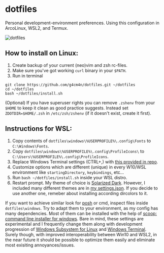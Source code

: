 # dotfiles

Personal development-environment preferences. Using this configuration in ArcoLinux, WSL2, and Termux.

![dotfiles](https://user-images.githubusercontent.com/16854775/95653367-c98b3a00-0ae7-11eb-9266-7fa4d57021e3.jpg?raw=true)

## How to install on Linux: 
1. Create backup of your current (neo)vim and zsh rc-files.
2. Make sure you've got working ```curl``` binary in your ```$PATH```.
3. Run in terminal

```
git clone https://github.com/g4cm4n/dotfiles.git ~/dotfiles
cd ~/dotfiles
bash ~/dotfiles/install.sh
```

\(Optional\) If you have superuser rights you can remove ```.zshenv``` from your ```$HOME``` to keep it clean as good practice suggests. Instead set ```ZDOTDIR=$HOME/.zsh``` in ```/etc/zsh/zshenv``` (if it doesn't exist, create it first).

## Instructions for WSL: 
1. Copy contents of ```dotfiles\windows\%USERPROFILE%\.config\Fonts``` to ```C:\Windows\Fonts```.
2. Copy ```dotfiles\windows\%USERPROFILE%\.config\ProfileIcons\``` to ```C:\Users\%USERPROFILE%\.config\ProfileIcons```.
3. Replace Windows Terminal settings (CTRL+,) with [this provided in repo](https://github.com/g4cm4n/dotfiles/blob/master/windows/settings.json).
4. Customize options which are different \(unique\) in every W10/WSL environment like ```startingDirectory```, ```keybindings```, etc...
4. Run ```bash ~/dotfiles/install.sh``` inside your WSL distro.
5. Restart prompt.
My theme of choice is [Solarized Dark](https://github.com/altercation/solarized). 
However, I included many different themes are in [my settings.json](https://github.com/g4cm4n/dotfiles/blob/master/windows/settings.json). If you decide to use another one, remeber about installing according dircolors to it.

If you want to achieve similar look for [posh](https://github.com/PowerShell/PowerShell) or cmd, inspect files inside ```dotfiles\windows```. Try to adapt them to your environment, as my config has many dependencies. Most of them can be installed with the help of [scoop: command line installer for windows](https://github.com/lukesampson/scoop). Bare in mind, these settings are experimental and I frequently change them along with development progression of [Windows Subsystem for Linux](https://github.com/microsoft/WSL) and [Windows Terminal](https://github.com/microsoft/terminal). Surely though, with improved interoperability between Win10 and WSL2, in the near future it should be possible to optimize them easily and eliminate most exisiting annoyances/issues.
